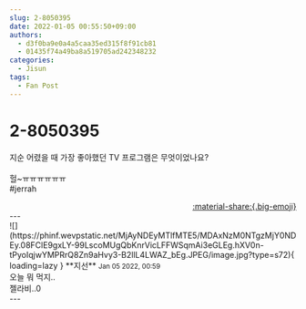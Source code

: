 ```yaml
---
slug: 2-8050395
date: 2022-01-05 00:55:50+09:00
authors:
  - d3f0ba9e0a4a5caa35ed315f8f91cb81
  - 01435f74a49ba8a519705ad242348232
categories:
  - Jisun
tags:
  - Fan Post
---
```


# 2-8050395

<div class="post-container" markdown="1">
<div class="content-container md-sidebar__scrollwrap" markdown="1">

지순 어렸을 때 가장 좋아했던 TV 프로그램은 무엇이었나요?<br><br>헐~ㅠㅠㅠㅠㅠㅠ<br>\#jerrah

</div>
</div>

<div style="text-align: right;" markdown="1">
<a href="https://weverse.io/fromis9/fanpost/2-8050395" style="text-align: right;">:material-share:{.big-emoji}</a>
</div>
---

<div class="comments-container md-sidebar__scrollwrap" markdown="1">
<div class="comment" markdown="1">
<div class='id-container' markdown="1">
![](https://phinf.wevpstatic.net/MjAyNDEyMTlfMTE5/MDAxNzM0NTgzMjY0NDEy.08FClE9gxLY-99LscoMUgQbKnrVicLFFWSqmAi3eGLEg.hXV0n-tPyoIqjwYMPRrQ8Zn9aHvy3-B2llL4LWAZ_bEg.JPEG/image.jpg?type=s72){ loading=lazy }
**<span class="artist">지선</span>** <small>Jan 05 2022, 00:59</small><br>
</div>
<div class='comment-body' markdown="1">
오늘 뭐 먹지..<br>젤라비..0
</div>
</div>
</div>
---
